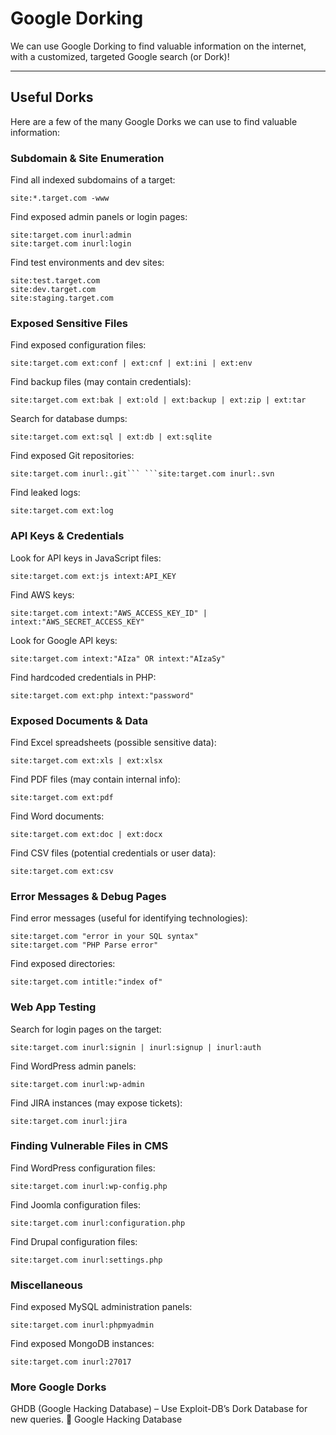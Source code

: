 # Google Dorking

We can use Google Dorking to find valuable information on the internet, with a customized, targeted Google search (or Dork)!

---

## Useful Dorks

Here are a few of the many Google Dorks we can use to find valuable information:

### Subdomain & Site Enumeration
Find all indexed subdomains of a target:
```
site:*.target.com -www
```
Find exposed admin panels or login pages:
```
site:target.com inurl:admin
site:target.com inurl:login
```
Find test environments and dev sites:
```
site:test.target.com
site:dev.target.com
site:staging.target.com
```

### Exposed Sensitive Files
Find exposed configuration files:
```
site:target.com ext:conf | ext:cnf | ext:ini | ext:env
```
Find backup files (may contain credentials):
```
site:target.com ext:bak | ext:old | ext:backup | ext:zip | ext:tar
```
Search for database dumps:
```
site:target.com ext:sql | ext:db | ext:sqlite
```
Find exposed Git repositories:
```
site:target.com inurl:.git``` ```site:target.com inurl:.svn
```
Find leaked logs:
```
site:target.com ext:log
```

### API Keys & Credentials
Look for API keys in JavaScript files:
```
site:target.com ext:js intext:API_KEY
```
Find AWS keys:
```
site:target.com intext:"AWS_ACCESS_KEY_ID" | intext:"AWS_SECRET_ACCESS_KEY"
```
Look for Google API keys:
```
site:target.com intext:"AIza" OR intext:"AIzaSy"
```
Find hardcoded credentials in PHP:
```
site:target.com ext:php intext:"password"
```

### Exposed Documents & Data
Find Excel spreadsheets (possible sensitive data):
```
site:target.com ext:xls | ext:xlsx
```
Find PDF files (may contain internal info):
```
site:target.com ext:pdf
```
Find Word documents:
```
site:target.com ext:doc | ext:docx
```
Find CSV files (potential credentials or user data):
```
site:target.com ext:csv
```

### Error Messages & Debug Pages
Find error messages (useful for identifying technologies):
```
site:target.com "error in your SQL syntax"
site:target.com "PHP Parse error"
```
Find exposed directories:
```
site:target.com intitle:"index of"
```

### Web App Testing
Search for login pages on the target:
```
site:target.com inurl:signin | inurl:signup | inurl:auth
```
Find WordPress admin panels:
```
site:target.com inurl:wp-admin
```
Find JIRA instances (may expose tickets):
```
site:target.com inurl:jira
```


### Finding Vulnerable Files in CMS
Find WordPress configuration files:
```
site:target.com inurl:wp-config.php
```
Find Joomla configuration files:
```
site:target.com inurl:configuration.php
```
Find Drupal configuration files:
```
site:target.com inurl:settings.php
```

### Miscellaneous
Find exposed MySQL administration panels:
```
site:target.com inurl:phpmyadmin
```
Find exposed MongoDB instances:
```
site:target.com inurl:27017
```

### More Google Dorks
GHDB (Google Hacking Database) – Use Exploit-DB’s Dork Database for new queries.
📌 Google Hacking Database

